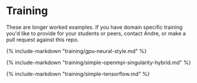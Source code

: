 # Training

These are longer worked examples.  If you have domain specific training you'd like to provide for your students or peers, contact Andre, or make a pull request against this repo.

{%
   include-markdown "training/gpu-neural-style.md"
%}

{%
   include-markdown "training/simple-openmpi-singularity-hybrid.md"
%}

{%
   include-markdown "training/simple-tensorflow.md"
%}
